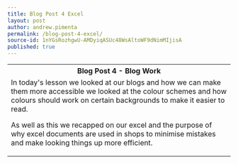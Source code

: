 ```yaml
---
title: Blog Post 4 Excel
layout: post
author: andrew.pimenta
permalink: /blog-post-4-excel/
source-id: 1nYGsRozhgwU-AMDyiqASUc48WsAltoWF9dNimMIjisA
published: true
---
```

<table>
  <tr>
    <th>Blog Post 4 - Blog Work</th>
  </tr>
  <tr>
    <td>In today's lesson we looked at our blogs and how we can make them more accessible we looked at the colour schemes and how colours should work on certain backgrounds to make it easier to read.

As well as this we recapped on our excel and the purpose of why excel documents are used in shops to minimise mistakes and make looking things up more efficient.</td>
  </tr>
</table>


